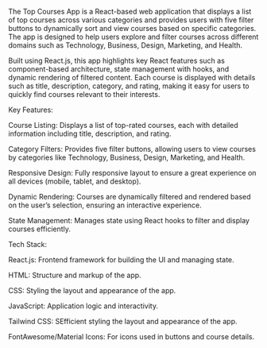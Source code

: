 The Top Courses App is a React-based web application that displays a list of top courses across various categories and provides users with five filter buttons to dynamically sort and view courses based on specific categories. The app is designed to help users explore and filter courses across different domains such as Technology, Business, Design, Marketing, and Health.

Built using React.js, this app highlights key React features such as component-based architecture, state management with hooks, and dynamic rendering of filtered content. Each course is displayed with details such as title, description, category, and rating, making it easy for users to quickly find courses relevant to their interests.









Key Features:


Course Listing: Displays a list of top-rated courses, each with detailed information including title, description, and rating.

Category Filters: Provides five filter buttons, allowing users to view courses by categories like Technology, Business, Design, Marketing, and Health.

Responsive Design: Fully responsive layout to ensure a great experience on all devices (mobile, tablet, and desktop).

Dynamic Rendering: Courses are dynamically filtered and rendered based on the user’s selection, ensuring an interactive experience.

State Management: Manages state using React hooks to filter and display courses efficiently.









Tech Stack:


React.js: Frontend framework for building the UI and managing state.

HTML: Structure and markup of the app.

CSS: Styling the layout and appearance of the app.

JavaScript: Application logic and interactivity.

Tailwind CSS: SEfficient styling the layout and appearance of the app.

FontAwesome/Material Icons: For icons used in buttons and course details.

